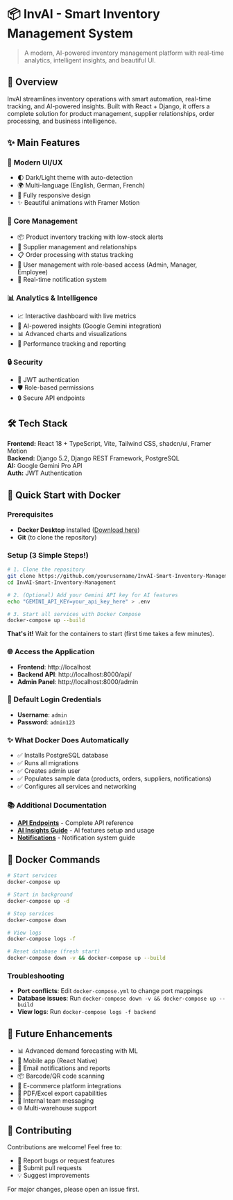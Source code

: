 # 📦 InvAI - Smart Inventory Management System

> A modern, AI-powered inventory management platform with real-time analytics, intelligent insights, and beautiful UI.

## 🎯 Overview

InvAI streamlines inventory operations with smart automation, real-time tracking, and AI-powered insights. Built with React + Django, it offers a complete solution for product management, supplier relationships, order processing, and business intelligence.

## ✨ Main Features

### 🎨 **Modern UI/UX**

- 🌓 Dark/Light theme with auto-detection
- 🌍 Multi-language (English, German, French)
- 📱 Fully responsive design
- ✨ Beautiful animations with Framer Motion

### 💼 **Core Management**
- 📦 Product inventory tracking with low-stock alerts
- 🏢 Supplier management and relationships
- 📋 Order processing with status tracking
- 👥 User management with role-based access (Admin, Manager, Employee)
- 🔔 Real-time notification system

### 📊 **Analytics & Intelligence**
- 📈 Interactive dashboard with live metrics
- 🤖 AI-powered insights (Google Gemini integration)
- 📊 Advanced charts and visualizations
- 🎯 Performance tracking and reporting

### 🔒 **Security**
- 🔐 JWT authentication
- 🛡️ Role-based permissions
- 🔒 Secure API endpoints

## 🛠️ Tech Stack

**Frontend:** React 18 + TypeScript, Vite, Tailwind CSS, shadcn/ui, Framer Motion  
**Backend:** Django 5.2, Django REST Framework, PostgreSQL  
**AI:** Google Gemini Pro API  
**Auth:** JWT Authentication

## 🚀 Quick Start with Docker

### Prerequisites

- **Docker Desktop** installed ([Download here](https://www.docker.com/products/docker-desktop))
- **Git** (to clone the repository)

### Setup (3 Simple Steps!)

```bash
# 1. Clone the repository
git clone https://github.com/yourusername/InvAI-Smart-Inventory-Management.git
cd InvAI-Smart-Inventory-Management

# 2. (Optional) Add your Gemini API key for AI features
echo "GEMINI_API_KEY=your_api_key_here" > .env

# 3. Start all services with Docker Compose
docker-compose up --build
```

**That's it!** Wait for the containers to start (first time takes a few minutes).

### 🌐 Access the Application

- **Frontend**: http://localhost
- **Backend API**: http://localhost:8000/api/
- **Admin Panel**: http://localhost:8000/admin

### 👤 Default Login Credentials

- **Username**: `admin`
- **Password**: `admin123`

### ✨ What Docker Does Automatically

- ✅ Installs PostgreSQL database
- ✅ Runs all migrations
- ✅ Creates admin user
- ✅ Populates sample data (products, orders, suppliers, notifications)
- ✅ Configures all services and networking

### 📚 Additional Documentation

- **[API Endpoints](API_ENDPOINTS.md)** - Complete API reference
- **[AI Insights Guide](AI_INSIGHTS_GUIDE.md)** - AI features setup and usage
- **[Notifications](NOTIFICATIONS.md)** - Notification system guide

## 🐳 Docker Commands

```bash
# Start services
docker-compose up

# Start in background
docker-compose up -d

# Stop services
docker-compose down

# View logs
docker-compose logs -f

# Reset database (fresh start)
docker-compose down -v && docker-compose up --build
```

### Troubleshooting

- **Port conflicts**: Edit `docker-compose.yml` to change port mappings
- **Database issues**: Run `docker-compose down -v && docker-compose up --build`
- **View logs**: Run `docker-compose logs -f backend`

## 🔮 Future Enhancements

- 📊 Advanced demand forecasting with ML
- 📱 Mobile app (React Native)
- 📧 Email notifications and reports
- 📦 Barcode/QR code scanning
- 🔗 E-commerce platform integrations
- 📄 PDF/Excel export capabilities
- 💬 Internal team messaging
- 🌐 Multi-warehouse support

## 🤝 Contributing

Contributions are welcome! Feel free to:
- 🐛 Report bugs or request features
- 🔧 Submit pull requests
- 💡 Suggest improvements

For major changes, please open an issue first.
